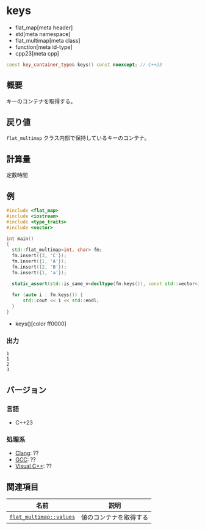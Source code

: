 # keys
* flat_map[meta header]
* std[meta namespace]
* flat_multimap[meta class]
* function[meta id-type]
* cpp23[meta cpp]

```cpp
const key_container_type& keys() const noexcept; // C++23
```

## 概要
キーのコンテナを取得する。


## 戻り値
`flat_multimap` クラス内部で保持しているキーのコンテナ。


## 計算量
定数時間


## 例
```cpp example
#include <flat_map>
#include <iostream>
#include <type_traits>
#include <vector>

int main()
{
  std::flat_multimap<int, char> fm;
  fm.insert({3, 'C'});
  fm.insert({1, 'A'});
  fm.insert({2, 'B'});
  fm.insert({1, 'a'});

  static_assert(std::is_same_v<decltype(fm.keys()), const std::vector<int>&>);
    
  for (auto i : fm.keys()) {
      std::cout << i << std::endl;
  }
}
```
* keys()[color ff0000]

### 出力
```
1
1
2
3
```

## バージョン
### 言語
- C++23

### 処理系
- [Clang](/implementation.md#clang): ??
- [GCC](/implementation.md#gcc): ??
- [Visual C++](/implementation.md#visual_cpp): ??


## 関連項目

| 名前 | 説明 |
|----------------------------------------|-------------------------------------------|
| [`flat_multimap::values`](values.md)   | 値のコンテナを取得する |
